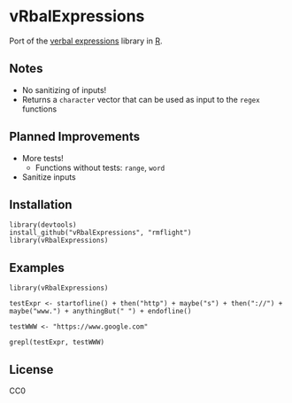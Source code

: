 # vRbalExpressions

Port of the [verbal expressions](http://verbalexpressions.github.io/) library in [R](www.r-project.org).

## Notes

  * No sanitizing of inputs!
  * Returns a `character` vector that can be used as input to the `regex` functions

## Planned Improvements

  * More tests!
    * Functions without tests: `range`, `word`
  * Sanitize inputs
  
## Installation

```
library(devtools)
install_github("vRbalExpressions", "rmflight")
library(vRbalExpressions)
```

## Examples

```
library(vRbalExpressions)

testExpr <- startofline() + then("http") + maybe("s") + then("://") + maybe("www.") + anythingBut(" ") + endofline()

testWWW <- "https://www.google.com"

grepl(testExpr, testWWW)
```
## License

CC0
